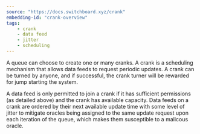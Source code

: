 ```yaml
---
source: "https://docs.switchboard.xyz/crank"
embedding-id: "crank-overview"
tags:
    - crank
    - data feed
    - jitter
    - scheduling
---
```


A queue can choose to create one or many cranks. A crank is a scheduling
mechanism that allows data feeds to request periodic updates. A crank can be
turned by anyone, and if successful, the crank turner will be rewarded for jump
starting the system.

A data feed is only permitted to join a crank if it has sufficient permissions
(as detailed above) and the crank has available capacity. Data feeds on a crank
are ordered by their next available update time with some level of jitter to
mitigate oracles being assigned to the same update request upon each iteration
of the queue, which makes them susceptible to a malicous oracle.
